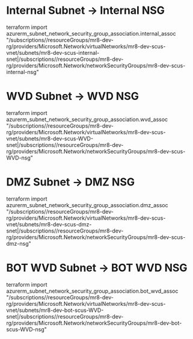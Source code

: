 # Internal Subnet → Internal NSG
terraform import azurerm_subnet_network_security_group_association.internal_assoc \
"/subscriptions/<your-subscription-id>/resourceGroups/mr8-dev-rg/providers/Microsoft.Network/virtualNetworks/mr8-dev-scus-vnet/subnets/mr8-dev-scus-internal-snet|/subscriptions/<your-subscription-id>/resourceGroups/mr8-dev-rg/providers/Microsoft.Network/networkSecurityGroups/mr8-dev-scus-internal-nsg"

# WVD Subnet → WVD NSG
terraform import azurerm_subnet_network_security_group_association.wvd_assoc \
"/subscriptions/<your-subscription-id>/resourceGroups/mr8-dev-rg/providers/Microsoft.Network/virtualNetworks/mr8-dev-scus-vnet/subnets/mr8-dev-scus-WVD-snet|/subscriptions/<your-subscription-id>/resourceGroups/mr8-dev-rg/providers/Microsoft.Network/networkSecurityGroups/mr8-dev-scus-WVD-nsg"

# DMZ Subnet → DMZ NSG
terraform import azurerm_subnet_network_security_group_association.dmz_assoc \
"/subscriptions/<your-subscription-id>/resourceGroups/mr8-dev-rg/providers/Microsoft.Network/virtualNetworks/mr8-dev-scus-vnet/subnets/mr8-dev-scus-dmz-snet|/subscriptions/<your-subscription-id>/resourceGroups/mr8-dev-rg/providers/Microsoft.Network/networkSecurityGroups/mr8-dev-scus-dmz-nsg"

# BOT WVD Subnet → BOT WVD NSG
terraform import azurerm_subnet_network_security_group_association.bot_wvd_assoc \
"/subscriptions/<your-subscription-id>/resourceGroups/mr8-dev-rg/providers/Microsoft.Network/virtualNetworks/mr8-dev-scus-vnet/subnets/mr8-dev-bot-scus-WVD-snet|/subscriptions/<your-subscription-id>/resourceGroups/mr8-dev-rg/providers/Microsoft.Network/networkSecurityGroups/mr8-dev-bot-scus-WVD-nsg"
